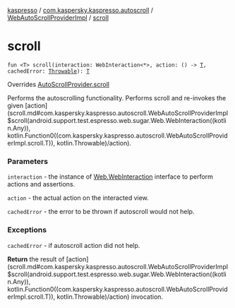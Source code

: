 [kaspresso](../../index.md) / [com.kaspersky.kaspresso.autoscroll](../index.md) / [WebAutoScrollProviderImpl](index.md) / [scroll](./scroll.md)

# scroll

`fun <T> scroll(interaction: WebInteraction<*>, action: () -> `[`T`](scroll.md#T)`, cachedError: `[`Throwable`](https://kotlinlang.org/api/latest/jvm/stdlib/kotlin/-throwable/index.html)`): `[`T`](scroll.md#T)

Overrides [AutoScrollProvider.scroll](../-auto-scroll-provider/scroll.md)

Performs the autoscrolling functionality. Performs scroll and re-invokes the given [action](scroll.md#com.kaspersky.kaspresso.autoscroll.WebAutoScrollProviderImpl$scroll(android.support.test.espresso.web.sugar.Web.WebInteraction((kotlin.Any)), kotlin.Function0((com.kaspersky.kaspresso.autoscroll.WebAutoScrollProviderImpl.scroll.T)), kotlin.Throwable)/action).

### Parameters

`interaction` - the instance of [Web.WebInteraction](#) interface to perform actions and assertions.

`action` - the actual action on the interacted view.

`cachedError` - the error to be thrown if autoscroll would not help.

### Exceptions

`cachedError` - if autoscroll action did not help.

**Return**
the result of [action](scroll.md#com.kaspersky.kaspresso.autoscroll.WebAutoScrollProviderImpl$scroll(android.support.test.espresso.web.sugar.Web.WebInteraction((kotlin.Any)), kotlin.Function0((com.kaspersky.kaspresso.autoscroll.WebAutoScrollProviderImpl.scroll.T)), kotlin.Throwable)/action) invocation.

